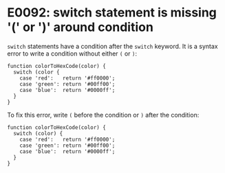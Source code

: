 # E0092: switch statement is missing '(' or ')' around condition

`switch` statements have a condition after the `switch` keyword. It is a syntax
error to write a condition without either `(` or `)`:

    function colorToHexCode(color) {
      switch (color {
        case 'red':   return '#ff0000';
        case 'green': return '#00ff00';
        case 'blue':  return '#0000ff';
      }
    }

To fix this error, write `(` before the condition or `)` after the condition:

    function colorToHexCode(color) {
      switch (color) {
        case 'red':   return '#ff0000';
        case 'green': return '#00ff00';
        case 'blue':  return '#0000ff';
      }
    }
